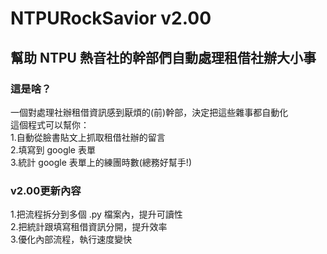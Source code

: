 # NTPURockSavior v2.00
## 幫助 NTPU 熱音社的幹部們自動處理租借社辦大小事

### 這是啥？
一個對處理社辦租借資訊感到厭煩的(前)幹部，決定把這些雜事都自動化  
這個程式可以幫你：  
1.自動從臉書貼文上抓取租借社辦的留言  
2.填寫到 google 表單  
3.統計 google 表單上的練團時數(總務好幫手!)  

### v2.00更新內容
1.把流程拆分到多個 .py 檔案內，提升可讀性  
2.把統計跟填寫租借資訊分開，提升效率  
3.優化內部流程，執行速度變快  
